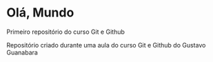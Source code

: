 # Olá, Mundo
 Primeiro repositório do curso Git e Github

Repositório criado durante uma aula do curso Git e Github do Gustavo Guanabara
